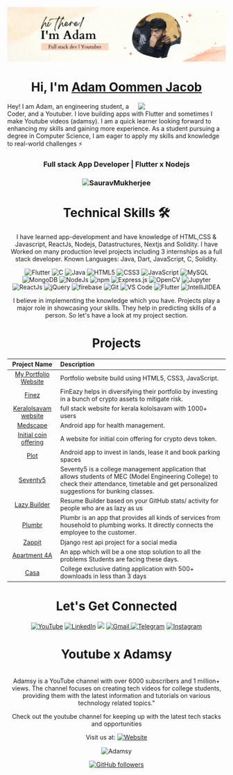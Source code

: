 ![](https://raw.githubusercontent.com/adamsyy/adamsyy/main/header.png)
<h1 align="center" >Hi, I'm <a href="https://www.linkedin.com/in/sauravmukherjee44/" target="_blank"> Adam Oommen Jacob </a></h1>
<img width="40%" align="right"   src="https://github.com/SauravMukherjee44/SauravMukherjee44/blob/03193437b82d681c9caa24657c4ebec746dc628f/workbench.svg" >

Hey! I am Adam, an engineering student, a Coder, and a Youtuber. I love building apps with Flutter and sometimes I make Youtube videos (adamsy). I am a quick learner looking forward to enhancing my skills and gaining more experience. As a student pursuing a degree in Computer Science, I am eager to apply my skills and knowledge to real-world challenges ⚡

<h3 align="center"> Full stack App Developer | Flutter x Nodejs </h3>

<h3><p align="center"> <img src="https://komarev.com/ghpvc/?username=adamsyy&label=Profile%20views&color=6805D3&style=flat" alt="SauravMukherjee" /> </p></h3>
   <div align="center">

<h1>Technical Skills 🛠</h1>
   
I have learned app-development and have knowledge of HTML,CSS & Javascript, ReactJs, Nodejs, Datastructures, Nextjs and Solidity. I have Worked on many production level projects including 3 internships as a full stack developer. Known Languages: Java, Dart, JavaScript, C, Solidity.

<p align="center"> 
   <img alt="Flutter" src="https://img.shields.io/badge/-Flutter-%23CC6699?style=flat-square&logo=flutter&logoColor=ffffff" />
<img alt="C" src="https://img.shields.io/badge/c-%2300599C.svg?&style=for-the-badge&logo=c&logoColor=white" />
 <img alt="Java" src="https://img.shields.io/badge/java-%23ED8B00.svg?&style=for-the-badge&logo=java&logoColor=white" />
<img alt="HTML5" src="https://img.shields.io/badge/html5-%23E34F26.svg?&style=for-the-badge&logo=html5&logoColor=white" />
 <img alt="CSS3" src="https://img.shields.io/badge/css3-%231572B6.svg?&style=for-the-badge&logo=css3&logoColor=white" />
 <img alt="JavaScript" src="https://img.shields.io/badge/javascript-%23323330.svg?&style=for-the-badge&logo=javascript&logoColor=%23F7DF1E" />
 <img alt="MySQL" src="https://img.shields.io/badge/MySQL-00000F?style=for-the-badge&logo=mysql&logoColor=white" />
 <img alt="MongoDB" src="https://img.shields.io/badge/MongoDB-white?style=for-the-badge&logo=mongodb&logoColor=4EA94B" />
 <img alt="NodeJs" src="https://img.shields.io/badge/Node.js-339933?style=for-the-badge&logo=nodedotjs&logoColor=white" />
    <img alt="npm" src="https://img.shields.io/badge/npm-CB3837?style=for-the-badge&logo=npm&logoColor=white" />
    <img alt="Express.js" src="https://img.shields.io/badge/Express.js-000000?style=for-the-badge&logo=express&logoColor=white" />
    <img alt="OpenCV" src="https://img.shields.io/badge/OpenCV-27338e?style=for-the-badge&logo=OpenCV&logoColor=white" />
    <img alt="Jupyter" src="https://img.shields.io/badge/Jupyter-F37626.svg?&style=for-the-badge&logo=Jupyter&logoColor=white" />
    <img alt="ReactJs" src="https://img.shields.io/badge/React-20232A?style=for-the-badge&logo=react&logoColor=61DAFB" />
    <img alt="jQuery" src="https://img.shields.io/badge/jQuery-0769AD?style=for-the-badge&logo=jquery&logoColor=white" />
    <img alt="firebase" src="https://img.shields.io/badge/firebase-ffca28?style=for-the-badge&logo=firebase&logoColor=black" />
    <img alt="Git" src="https://img.shields.io/badge/Git-F05032?style=for-the-badge&logo=git&logoColor=white" />  
    <img alt="VS Code" src="https://img.shields.io/badge/Visual_Studio_Code-0078D4?style=for-the-badge&logo=visual%20studio%20code&logoColor=white" />
    <img alt="Flutter" src="https://img.shields.io/badge/Flutter-02569B?style=for-the-badge&logo=flutter&logoColor=white" />
    <img alt="IntelliJIDEA" src="https://img.shields.io/badge/IntelliJIDEA-000000.svg?style=for-the-badge&logo=intellij-idea&logoColor=white" />
</p>


I believe in implementing the knowledge which you have. Projects play a major role in showcasing your skills. They help in predicting skills of a person. So let's have a look at my project section.

<h1 align="center">Projects</h1>




| Project Name      | Description | 
| :---:        |    :----   |  
| [My Portfolio Website](https://github.com/adamsyy/portfolio)     | Portfolio website build using HTML5, CSS3, JavaScript. 
| [Finez](https://github.com/adamsyy/fineazy-backend)     | FinEazy helps in diversifying their portfolio by investing in a bunch of crypto assets to mitigate risk.
| [Keralolsavam website](https://github.com/adamsyy/keralolsavam-backend)     | full stack website for kerala kololsavam with 1000+ users |
| [Medscape](https://github.com/adamsyy/medscape-backend)     | Android app for health management.
| [Initial coin offering](https://github.com/adamsyy/Initial-coin-offering)     | A website for initial coin offering for crypto devs token.
| [Plot](https://github.com/adamsyy/PLOT-MAKEATON)     | Android app to invest in lands, lease it and book parking spaces
| [Seventy5](https://github.com/adamsyy/Seventy5)     | Seventy5 is a college management application that allows students of MEC (Model Engineering College) to check their attendance, timetable and get personalized suggestions for bunking classes.
| [Lazy Builder](https://github.com/adamsyy/hacknight_github)     | Resume Builder based on your GitHub stats/ activity for people who are as lazy as us
| [Plumbr](https://github.com/adamsyy/plumbr)     | Plumbr is an app that provides all kinds of services from household to plumbing works. It directly connects the employee to the customer.
| [Zappit](https://github.com/adamsyy/zappit)     | Django rest api project for a social media
| [Apartment 4A](https://github.com/adamsyy/apartment4a)     | An app which will be a one stop solution to all the problems Students are facing these days.
| [Casa](https://github.com/adamsyy/casa)     | College exclusive dating application with 500+ downloads in less than 3 days
 <h1 align="center">Let's Get Connected</h1>

<div align="center">

<a  href="https://www.youtube.com/adamsy" target="_blank"><img alt="YouTube" src="https://img.shields.io/badge/Youtube-%23FF0000.svg?style=for-the-badge&logo=YouTube&logoColor=white" /></a>
<a  href="[https://www.linkedin.com/in/sauravmukherjee44/](https://www.linkedin.com/in/adamsy/)" target="_blank"><img alt="LinkedIn" src="https://img.shields.io/badge/linkedin%20-%230077B5.svg?&style=for-the-badge&logo=linkedin&logoColor=white" /></a>
<a href="https://twitter.com/adamsycodes" target="_blank"><img src="https://img.shields.io/badge/twitter-%2300acee.svg?&style=for-the-badge&logo=twitter&logoColor=white&alt=twitter" /></a>
<a href="mailto:adamoommen.mec@gmail.com"><img  alt="Gmail" src="https://img.shields.io/badge/Gmail-D14836?style=for-the-badge&logo=gmail&logoColor=white" />
<a  href="https://t.me/adamsy7"><img alt=" Telegram" src="https://img.shields.io/badge/Telegram-2CA5E0?style=for-the-badge&logo=telegram&logoColor=white"></a>
<a  href="https://www.instagram.com/adamsyyyyyy/"><img alt="Instagram" src="https://img.shields.io/badge/Instagram-E4405F?style=for-the-badge&logo=instagram&logoColor=white">
   </a>

   
   
</div>
  

   <div align="center">
      
   <h1 align="center">Youtube x Adamsy</h1>
<!--       <img width="10%" align="center"   src="https://github.com/SauravMukherjee44/SauravMukherjee44/blob/01033044396cd45db3731e6ac37284dc5386e2cd/CodeIN%20Logo.png" > -->
<br>
Adamsy is a YouTube channel with over 6000 subscribers and 1 million+ views. The channel focuses on creating tech videos for college students, providing them with the latest information and tutorials on various technology related topics."

Check out the youtube channel for keeping up with the latest tech stacks and opportunities

Visit us at: 
 <a href="[https://codeincommunity.tech](https://www.youtube.com/adamsy)"><img alt="Website" src="https://img.shields.io/badge/Google_chrome-4285F4?style=for-the-badge&logo=Google-chrome&logoColor=white"></a>
   
 </div>
   
   


<div align="center">
<p><img align="center" src="https://github-readme-streak-stats.herokuapp.com/?user=adamsyy&theme=dark" alt="Adamsy" /></p>
  </div>
   
   [![GitHub followers](https://img.shields.io/github/followers/adamsyy.svg?style=social&label=Follow)](https://github.com/adamsyy?tab=followers)

